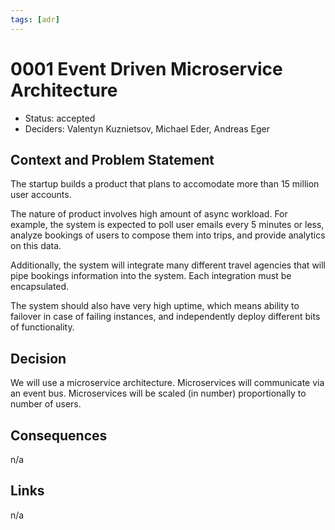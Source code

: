 ```yaml
---
tags: [adr]
---
```


# 0001 Event Driven Microservice Architecture

* Status: accepted
* Deciders: Valentyn Kuznietsov, Michael Eder, Andreas Eger

## Context and Problem Statement

The startup builds a product that plans to accomodate more than 15 million user accounts. 

The nature of product involves high amount of async workload. For example, the system is expected to poll user emails every 5 minutes or less, analyze bookings of users to compose them into trips, and provide analytics on this data.

Additionally, the system will integrate many different travel agencies that will pipe bookings information into the system. Each integration must be encapsulated.

The system should also have very high uptime, which means ability to failover in case of failing instances, and independently deploy different bits of functionality.

## Decision

We will use a microservice architecture. Microservices will communicate via an event bus. Microservices will be scaled (in number) proportionally to number of users.

## Consequences

n/a

## Links

n/a
